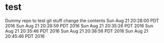 # test
Dummy repo to test git stuff change the contents Sun Aug 21 20:28:00 PDT 2016 Sun Aug 21 20:28:59 PDT 2016 Sun Aug 21 20:35:26 PDT 2016 Sun Aug 21 20:35:46 PDT 2016 Sun Aug 21 20:38:56 PDT 2016 Sun Aug 21 20:45:46 PDT 2016
